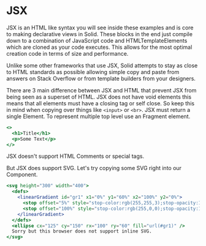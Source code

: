 # JSX

JSX is an HTML like syntax you will see inside these examples and is core to making declarative views in Solid. These blocks in the end just compile down to a combination of JavaScript code and HTMLTemplateElements which are cloned as your code executes. This allows for the most optimal creation code in terms of size and performance.

Unlike some other frameworks that use JSX, Solid attempts to stay as close to HTML standards as possible allowing simple copy and paste from answers on Stack Overflow or from template builders from your designers.

There are 3 main difference between JSX and HTML that prevent JSX from being seen as a superset of HTML. JSX does not have void elements this means that all elements must have a closing tag or self close. So keep this in mind when copying over things like `<input>` or `<br>`. JSX must return a single Element. To represent multiple top level use an Fragment element.

```jsx
<>
  <h1>Title</h1>
  <p>Some Text</p>
</>
```
JSX doesn't support HTML Comments or special tags.

But JSX does support SVG. Let's try copying some SVG right into our Component.
```jsx
<svg height="300" width="400">
  <defs>
    <linearGradient id="gr1" x1="0%" y1="60%" x2="100%" y2="0%">
      <stop offset="5%" style="stop-color:rgb(255,255,3);stop-opacity:1" />
      <stop offset="100%" style="stop-color:rgb(255,0,0);stop-opacity:1" />
    </linearGradient>
  </defs>
  <ellipse cx="125" cy="150" rx="100" ry="60" fill="url(#gr1)" />
  Sorry but this browser does not support inline SVG.
</svg>
```
